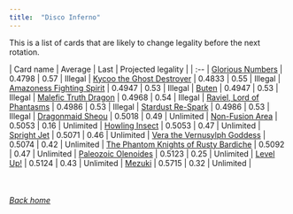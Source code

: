 ```yaml
---
title:  "Disco Inferno"
---
```


This is a list of cards that are likely to change legality before the next rotation.

| Card name | Average | Last | Projected legality |
| :-- |
[Glorious Numbers](https://db.ygoprodeck.com/card/?search=Glorious%20Numbers) | 0.4798 | 0.57 | Illegal |
[Kycoo the Ghost Destroyer](https://db.ygoprodeck.com/card/?search=Kycoo%20the%20Ghost%20Destroyer) | 0.4833 | 0.55 | Illegal |
[Amazoness Fighting Spirit](https://db.ygoprodeck.com/card/?search=Amazoness%20Fighting%20Spirit) | 0.4947 | 0.53 | Illegal |
[Buten](https://db.ygoprodeck.com/card/?search=Buten) | 0.4947 | 0.53 | Illegal |
[Malefic Truth Dragon](https://db.ygoprodeck.com/card/?search=Malefic%20Truth%20Dragon) | 0.4968 | 0.54 | Illegal |
[Raviel, Lord of Phantasms](https://db.ygoprodeck.com/card/?search=Raviel,%20Lord%20of%20Phantasms) | 0.4986 | 0.53 | Illegal |
[Stardust Re-Spark](https://db.ygoprodeck.com/card/?search=Stardust%20Re-Spark) | 0.4986 | 0.53 | Illegal |
[Dragonmaid Sheou](https://db.ygoprodeck.com/card/?search=Dragonmaid%20Sheou) | 0.5018 | 0.49 | Unlimited |
[Non-Fusion Area](https://db.ygoprodeck.com/card/?search=Non-Fusion%20Area) | 0.5053 | 0.16 | Unlimited |
[Howling Insect](https://db.ygoprodeck.com/card/?search=Howling%20Insect) | 0.5053 | 0.47 | Unlimited |
[Spright Jet](https://db.ygoprodeck.com/card/?search=Spright%20Jet) | 0.5071 | 0.46 | Unlimited |
[Vera the Vernusylph Goddess](https://db.ygoprodeck.com/card/?search=Vera%20the%20Vernusylph%20Goddess) | 0.5074 | 0.42 | Unlimited |
[The Phantom Knights of Rusty Bardiche](https://db.ygoprodeck.com/card/?search=The%20Phantom%20Knights%20of%20Rusty%20Bardiche) | 0.5092 | 0.47 | Unlimited |
[Paleozoic Olenoides](https://db.ygoprodeck.com/card/?search=Paleozoic%20Olenoides) | 0.5123 | 0.25 | Unlimited |
[Level Up!](https://db.ygoprodeck.com/card/?search=Level%20Up!) | 0.5124 | 0.43 | Unlimited |
[Mezuki](https://db.ygoprodeck.com/card/?search=Mezuki) | 0.5715 | 0.32 | Unlimited |

<br>

###### [Back home](index)